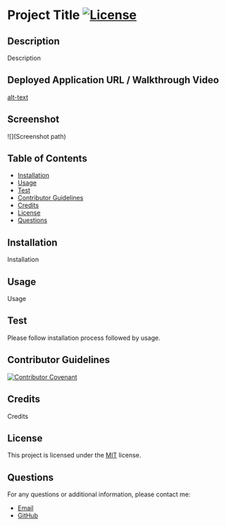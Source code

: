 # Project Title [![License](https://img.shields.io/badge/license-MIT-blue.svg)](https://opensource.org/licenses/MIT)

## Description
Description

## Deployed Application URL / Walkthrough Video
[alt-text](Link)

## Screenshot
![](Screenshot path)

## Table of Contents
- [Installation](#installation)
- [Usage](#usage)
- [Test](#test)
- [Contributor Guidelines](#contributor-guidelines)
- [Credits](@credits)
- [License](#license)
- [Questions](#questions)

## Installation
Installation

## Usage
Usage

## Test
Please follow installation process followed by usage.

## Contributor Guidelines

[![Contributor Covenant](https://img.shields.io/badge/Contributor%20Covenant-2.1-4baaaa.svg)](code_of_conduct.md)

## Credits
Credits

## License

This project is licensed under the [MIT](https://opensource.org/licenses/MIT) license.

## Questions

For any questions or additional information, please contact me:
- [Email](mailto:mariam.miladd@gmail.com?subject=[GitHub]%20Dev%20Connect)
- [GitHub](https://github.com/mariamdawood)